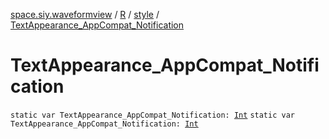 [space.siy.waveformview](../../index.md) / [R](../index.md) / [style](index.md) / [TextAppearance_AppCompat_Notification](./-text-appearance_-app-compat_-notification.md)

# TextAppearance_AppCompat_Notification

`static var TextAppearance_AppCompat_Notification: `[`Int`](https://kotlinlang.org/api/latest/jvm/stdlib/kotlin/-int/index.html)
`static var TextAppearance_AppCompat_Notification: `[`Int`](https://kotlinlang.org/api/latest/jvm/stdlib/kotlin/-int/index.html)
